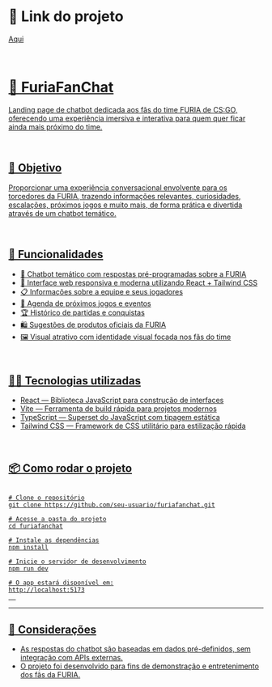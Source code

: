 <h1>🔗 Link do projeto</h1>

<a href="https://furia-fan-chat.vercel.app/" />
<p>Aqui</p>

<br>

<h1>🐺 FuriaFanChat</h1>

<p>Landing page de chatbot dedicada aos fãs do time FURIA de CS:GO, oferecendo uma experiência imersiva e interativa para quem quer ficar ainda mais próximo do time.</p>

<br>

<h2>🎯 Objetivo</h2>

<p>Proporcionar uma experiência conversacional envolvente para os torcedores da FURIA, trazendo informações relevantes, curiosidades, escalações, próximos jogos e muito mais, de forma prática e divertida através de um chatbot temático.</p>

<br>

<h2>🚀 Funcionalidades</h2>

<ul>
  <li>🧠 Chatbot temático com respostas pré-programadas sobre a FURIA</li>
  <li>🎨 Interface web responsiva e moderna utilizando React + Tailwind CSS</li>
  <li>📋 Informações sobre a equipe e seus jogadores</li>
  <li>📆 Agenda de próximos jogos e eventos</li>
  <li>🏆 Histórico de partidas e conquistas</li>
  <li>🛍️ Sugestões de produtos oficiais da FURIA</li>
  <li>🖼️ Visual atrativo com identidade visual focada nos fãs do time</li>
</ul>

<br>

<h2>🧑‍💻 Tecnologias utilizadas</h2>

<ul>
  <li>React — Biblioteca JavaScript para construção de interfaces</li>
  <li>Vite — Ferramenta de build rápida para projetos modernos</li>
  <li>TypeScript — Superset do JavaScript com tipagem estática</li>
  <li>Tailwind CSS — Framework de CSS utilitário para estilização rápida</li>
</ul>

<br>

<h2>📦 Como rodar o projeto</h2>

  <pre><code>
# Clone o repositório
git clone https://github.com/seu-usuario/furiafanchat.git

# Acesse a pasta do projeto
cd furiafanchat

# Instale as dependências
npm install

# Inicie o servidor de desenvolvimento
npm run dev

# O app estará disponível em:
http://localhost:5173
  </code></pre>

  <hr>

  <h2>📄 Considerações</h2>
  <ul>
    <li>As respostas do chatbot são baseadas em dados pré-definidos, sem integração com APIs externas.</li>
    <li>O projeto foi desenvolvido para fins de demonstração e entretenimento dos fãs da FURIA.</li>
  </ul>

